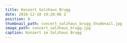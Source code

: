 ```yaml
---
title: Konzert Salzhaus Brugg
date: 2016-12-10 19:28:00 Z
position: 8
thumbnail_path: concert_salzhaus_brugg_thumbnail.jpg
image_path: concert_salzhaus_brugg.jpg
caption: Konzert im Salzhaus Brugg
---
```


